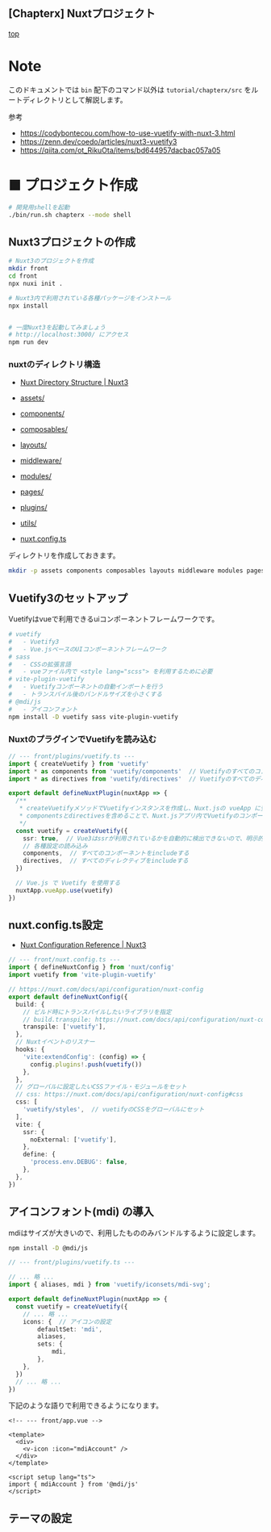 [Chapterx] Nuxtプロジェクト
--
[top](../../README.md)

# Note
このドキュメントでは `bin` 配下のコマンド以外は `tutorial/chapterx/src` をルートディレクトリとして解説します。

参考
- https://codybontecou.com/how-to-use-vuetify-with-nuxt-3.html
- https://zenn.dev/coedo/articles/nuxt3-vuetify3
- https://qiita.com/ot_RikuOta/items/bd644957dacbac057a05

# ■ プロジェクト作成


```bash
# 開発用shellを起動
./bin/run.sh chapterx --mode shell
```

## Nuxt3プロジェクトの作成

```bash
# Nuxt3のプロジェクトを作成
mkdir front
cd front
npx nuxi init .

# Nuxt3内で利用されている各種パッケージをインストール
npx install


# 一度Nuxt3を起動してみましょう
# http://localhost:3000/ にアクセス
npm run dev
```

### nuxtのディレクトリ構造

- [Nuxt Directory Structure | Nuxt3](https://nuxt.com/docs/guide/directory-structure/nuxt)


- [assets/](https://nuxt.com/docs/guide/directory-structure/assets)
- [components/](https://nuxt.com/docs/guide/directory-structure/components)
- [composables/](https://nuxt.com/docs/guide/directory-structure/composables)
- [layouts/](https://nuxt.com/docs/guide/directory-structure/layouts)
- [middleware/](https://nuxt.com/docs/guide/directory-structure/middleware)
- [modules/](https://nuxt.com/docs/guide/directory-structure/modules)
- [pages/](https://nuxt.com/docs/guide/directory-structure/pages)
- [plugins/](https://nuxt.com/docs/guide/directory-structure/plugins)
- [utils/](https://nuxt.com/docs/guide/directory-structure/utils)
- [nuxt.config.ts](https://nuxt.com/docs/guide/directory-structure/nuxt.config)

ディレクトリを作成しておきます。

```bash
mkdir -p assets components composables layouts middleware modules pages plugins utils
```


## Vuetify3のセットアップ

Vuetifyはvueで利用できるuiコンポーネントフレームワークです。

```bash
# vuetify
#   - Vuetify3
#   - Vue.jsベースのUIコンポーネントフレームワーク
# sass
#   - CSSの拡張言語
#   - vueファイル内で <style lang="scss"> を利用するために必要
# vite-plugin-vuetify
#   - Vuetifyコンポーネントの自動インポートを行う
#   - トランスパイル後のバンドルサイズを小さくする
# @mdi/js
#   - アイコンフォント
npm install -D vuetify sass vite-plugin-vuetify
```

### NuxtのプラグインでVuetifyを読み込む

```ts
// --- front/plugins/vuetify.ts ---
import { createVuetify } from 'vuetify'
import * as components from 'vuetify/components'  // Vuetifyのすべてのコンポーネントを読み込む
import * as directives from 'vuetify/directives'  // Vuetifyのすべてのディレクティブを読み込む

export default defineNuxtPlugin(nuxtApp => {
  /**
   * createVuetifyメソッドでVuetifyインスタンスを作成し、Nuxt.jsの vueApp に登録します。
   * componentsとdirectivesを含めることで、Nuxt.jsアプリ内でVuetifyのコンポーネントとディレクティブが使用可能になります。
   */
  const vuetify = createVuetify({
    ssr: true,  // Vue3はssrが利用されているかを自動的に検出できないので、明示的にssrの利用有無を設定する
    // 各種設定の読み込み
    components,  // すべてのコンポーネントをincludeする
    directives,  // すべてのディレクティブをincludeする
  })

  // Vue.js で Vuetify を使用する
  nuxtApp.vueApp.use(vuetify)
})
```



## nuxt.config.ts設定

- [Nuxt Configuration Reference | Nuxt3](https://nuxt.com/docs/api/configuration/nuxt-config)
```ts
// --- front/nuxt.config.ts ---
import { defineNuxtConfig } from 'nuxt/config'
import vuetify from 'vite-plugin-vuetify'

// https://nuxt.com/docs/api/configuration/nuxt-config
export default defineNuxtConfig({
  build: {
    // ビルド時にトランスパイルしたいライブラリを指定
    // build.transpile: https://nuxt.com/docs/api/configuration/nuxt-config#transpile
    transpile: ['vuetify'],
  },
  // Nuxtイベントのリスナー
  hooks: {
    'vite:extendConfig': (config) => {
      config.plugins!.push(vuetify())
    },
  },
  // グローバルに設定したいCSSファイル・モジュールをセット
  // css: https://nuxt.com/docs/api/configuration/nuxt-config#css
  css: [
    'vuetify/styles',  // vuetifyのCSSをグローバルにセット
  ],
  vite: {
    ssr: {
      noExternal: ['vuetify'],
    },
    define: {
      'process.env.DEBUG': false,
    },
  },
})
```

## アイコンフォント(mdi) の導入

mdiはサイズが大きいので、利用したもののみバンドルするように設定します。

```bash
npm install -D @mdi/js
```

```ts
// --- front/plugins/vuetify.ts ---

// ... 略 ...
import { aliases, mdi } from 'vuetify/iconsets/mdi-svg';

export default defineNuxtPlugin(nuxtApp => {
  const vuetify = createVuetify({
    // ... 略 ...
    icons: {  // アイコンの設定
        defaultSet: 'mdi',
        aliases,
        sets: {
            mdi,
        },
    },
  })
  // ... 略 ...
})
```

下記のような語りで利用できるようになります。

```vue
<!-- --- front/app.vue -->

<template>
  <div>
    <v-icon :icon="mdiAccount" />
  </div>
</template>

<script setup lang="ts">
import { mdiAccount } from '@mdi/js'
</script>
```

## テーマの設定
